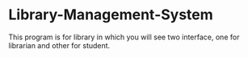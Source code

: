 # Library-Management-System
This program is for library in which you will see two interface, one for librarian and other  for student.
